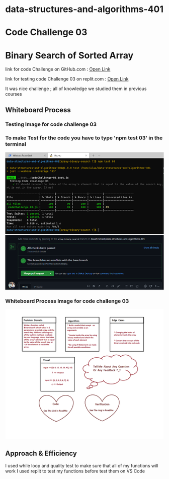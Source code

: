 # data-structures-and-algorithms-401

# Code Challenge 03

# Binary Search of Sorted Array
<!-- Description of the challenge -->

link for code Challenge on GitHub.com : [Open Link](https://github.com/AlaaN-Smadi/data-structures-and-algorithms-401) 


link for testing code Challenge 03 on replit.com : [Open Link](https://replit.com/@AlaaNSmadi/CheapDemandingIdentifier#script.js) 

It was nice challenge ;  all of knowledge we studied them in previous courses


## Whiteboard Process
<!-- Embedded whiteboard image -->
### Testing Image for code challenge 03
### To make Test for the code you have to type 'npm test 03' in the terminal 
![Code_401_03](Images/array-binary-search.PNG)
![Code_401_03 GitHub Test](Images/test_03.PNG)

### Whiteboard Process Image for code challenge 03

![Code_401_03_Whiteboard](Images/code_challenge_03_WhiteBoard.PNG)


## Approach & Efficiency
<!-- What approach did you take? Discuss Why. What is the Big O space/time for this approach? -->

I used while loop and quality test to make sure that all of my functions will work 
I used replit to test my functions before test them on VS Code

